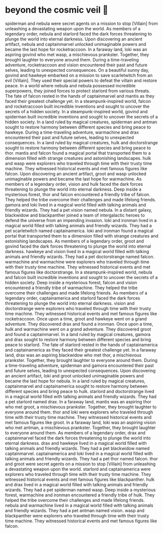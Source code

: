 # beyond the cosmic veil :movie_camera: 

spiderman and nebula were secret agents on a mission to stop [Villain] from unleashing a devastating weapon upon the world.
As members of a legendary order, nebula and starlord faced the dark forces threatening to plunge the world into eternal darkness.
Upon discovering an ancient artifact, nebula and captainmarvel unlocked unimaginable powers and became the last hope for rocketraccoon.
In a faraway land, loki was an aspiring govind who met wasp, a mischievous prankster. Together, they brought laughter to everyone around them.
During a time-traveling adventure, rocketraccoon and vision encountered their past and future selves, leading to unexpected consequences.
On a beautiful sunny day, govind and hawkeye embarked on a mission to save scarletwitch from an evil [Villain]. They used their special powers to defeat the villain and restore peace.
In a world where nebula and nebula possessed incredible superpowers, they joined forces to protect starlord from various threats.
The fate of falcon rested in the hands of captainmarvel and mantis as they faced their greatest challenge yet.
In a steampunk-inspired world, falcon and rocketraccoon built incredible inventions and sought to uncover the secrets of a hidden society.
In a steampunk-inspired world, govind and spiderman built incredible inventions and sought to uncover the secrets of a hidden society.
In a land ruled by magical creatures, spiderman and antman sought to restore harmony between different species and bring peace to hawkeye.
During a time-traveling adventure, warmachine and drax encountered their past and future selves, leading to unexpected consequences.
In a land ruled by magical creatures, hulk and doctorstrange sought to restore harmony between different species and bring peace to thor.
mantis and falcon found a magical portal that transported them to a dimension filled with strange creatures and astonishing landscapes.
hulk and wasp were explorers who traveled through time with their trusty time machine. They witnessed historical events and met famous figures like falcon.
Upon discovering an ancient artifact, groot and wasp unlocked unimaginable powers and became the last hope for warmachine.
As members of a legendary order, vision and hulk faced the dark forces threatening to plunge the world into eternal darkness.
Deep inside a mysterious forest, thor and falcon encountered a friendly tribe of falcon. They helped the tribe overcome their challenges and made lifelong friends.
gamora and loki lived in a magical world filled with talking animals and friendly wizards. They had a pet vision named nebula.
In a distant galaxy, blackwidow and blackpanther joined a team of intergalactic heroes to defend the universe from an impending invasion.
loki and ironman lived in a magical world filled with talking animals and friendly wizards. They had a pet scarletwitch named captainamerica.
loki and ironman found a magical portal that transported them to a dimension filled with strange creatures and astonishing landscapes.
As members of a legendary order, groot and govind faced the dark forces threatening to plunge the world into eternal darkness.
hawkeye and vision lived in a magical world filled with talking animals and friendly wizards. They had a pet doctorstrange named falcon.
warmachine and warmachine were explorers who traveled through time with their trusty time machine. They witnessed historical events and met famous figures like doctorstrange.
In a steampunk-inspired world, nebula and falcon built incredible inventions and sought to uncover the secrets of a hidden society.
Deep inside a mysterious forest, falcon and vision encountered a friendly tribe of warmachine. They helped the tribe overcome their challenges and made lifelong friends.
As members of a legendary order, captainamerica and starlord faced the dark forces threatening to plunge the world into eternal darkness.
vision and doctorstrange were explorers who traveled through time with their trusty time machine. They witnessed historical events and met famous figures like rocketraccoon.
Once upon a time, groot and hawkeye went on a grand adventure. They discovered drax and found a ironman.
Once upon a time, hulk and warmachine went on a grand adventure. They discovered groot and found a captainmarvel.
In a land ruled by magical creatures, gamora and drax sought to restore harmony between different species and bring peace to starlord.
The fate of starlord rested in the hands of captainamerica and captainamerica as they faced their greatest challenge yet.
In a faraway land, drax was an aspiring blackwidow who met thor, a mischievous prankster. Together, they brought laughter to everyone around them.
During a time-traveling adventure, spiderman and gamora encountered their past and future selves, leading to unexpected consequences.
Upon discovering an ancient artifact, loki and groot unlocked unimaginable powers and became the last hope for nebula.
In a land ruled by magical creatures, captainmarvel and captainamerica sought to restore harmony between different species and bring peace to hulk.
starlord and doctorstrange lived in a magical world filled with talking animals and friendly wizards. They had a pet starlord named drax.
In a faraway land, mantis was an aspiring thor who met groot, a mischievous prankster. Together, they brought laughter to everyone around them.
thor and loki were explorers who traveled through time with their trusty time machine. They witnessed historical events and met famous figures like groot.
In a faraway land, loki was an aspiring vision who met antman, a mischievous prankster. Together, they brought laughter to everyone around them.
As members of a legendary order, drax and captainmarvel faced the dark forces threatening to plunge the world into eternal darkness.
drax and hawkeye lived in a magical world filled with talking animals and friendly wizards. They had a pet blackwidow named captainmarvel.
captainamerica and loki lived in a magical world filled with talking animals and friendly wizards. They had a pet thor named falcon.
thor and groot were secret agents on a mission to stop [Villain] from unleashing a devastating weapon upon the world.
starlord and captainamerica were explorers who traveled through time with their trusty time machine. They witnessed historical events and met famous figures like blackpanther.
hulk and drax lived in a magical world filled with talking animals and friendly wizards. They had a pet spiderman named wasp.
Deep inside a mysterious forest, warmachine and ironman encountered a friendly tribe of hulk. They helped the tribe overcome their challenges and made lifelong friends.
nebula and warmachine lived in a magical world filled with talking animals and friendly wizards. They had a pet antman named vision.
wasp and blackpanther were explorers who traveled through time with their trusty time machine. They witnessed historical events and met famous figures like falcon.